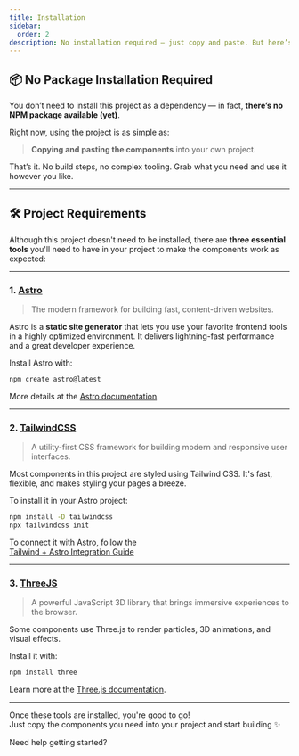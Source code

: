 ```yaml
---
title: Installation
sidebar:
  order: 2
description: No installation required — just copy and paste. But here’s what you need to get started.
---
```



## 📦 No Package Installation Required

You don’t need to install this project as a dependency — in fact, **there’s no NPM package available (yet)**.

Right now, using the project is as simple as:

> **Copying and pasting the components** into your own project.

That’s it. No build steps, no complex tooling. Grab what you need and use it however you like.

---

## 🛠️ Project Requirements

Although this project doesn't need to be installed, there are **three essential tools** you'll need to have in your project to make the components work as expected:

---

### 1. [Astro](https://docs.astro.build)

> The modern framework for building fast, content-driven websites.

Astro is a **static site generator** that lets you use your favorite frontend tools in a highly optimized environment. It delivers lightning-fast performance and a great developer experience.

Install Astro with:

```bash
npm create astro@latest
```

More details at the [Astro documentation](https://docs.astro.build).

---

### 2. [TailwindCSS](https://docs.astro.build)

> A utility-first CSS framework for building modern and responsive user interfaces.

Most components in this project are styled using Tailwind CSS. It's fast, flexible, and makes styling your pages a breeze.

To install it in your Astro project:

```bash
npm install -D tailwindcss
npx tailwindcss init
```

To connect it with Astro, follow the  
[Tailwind + Astro Integration Guide](https://docs.astro.build/en/guides/integrations-guide/tailwind/)

---

### 3. [ThreeJS](https://docs.astro.build)

> A powerful JavaScript 3D library that brings immersive experiences to the browser.

Some components use Three.js to render particles, 3D animations, and visual effects.

Install it with:

```bash
npm install three
```

Learn more at the [Three.js documentation](https://threejs.org/docs/).

---

Once these tools are installed, you're good to go!  
Just copy the components you need into your project and start building ✨

Need help getting started? 